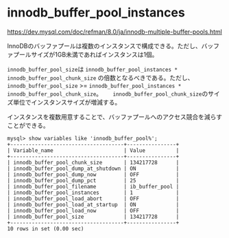 # innodb_buffer_pool_instances

https://dev.mysql.com/doc/refman/8.0/ja/innodb-multiple-buffer-pools.html

InnoDBのバッファプールは複数のインスタンスで構成できる。ただし、バッファプールサイズが1GB未満であればインスタンスは1個。

`innodb_buffer_pool_size`は `innodb_buffer_pool_instances * innodb_buffer_pool_chunk_size` の倍数となるべきである。ただし、`innodb_buffer_pool_size` >= `innodb_buffer_pool_instances * innodb_buffer_pool_chunk_size`。　　
`innodb_buffer_pool_chunk_size`のサイズ単位でインスタンスサイズが増減する。

インスタンスを複数用意することで、バッファプールへのアクセス競合を減らすことができる。

```
mysql> show variables like 'innodb_buffer_pool%';
+-------------------------------------+----------------+
| Variable_name                       | Value          |
+-------------------------------------+----------------+
| innodb_buffer_pool_chunk_size       | 134217728      |
| innodb_buffer_pool_dump_at_shutdown | ON             |
| innodb_buffer_pool_dump_now         | OFF            |
| innodb_buffer_pool_dump_pct         | 25             |
| innodb_buffer_pool_filename         | ib_buffer_pool |
| innodb_buffer_pool_instances        | 1              |
| innodb_buffer_pool_load_abort       | OFF            |
| innodb_buffer_pool_load_at_startup  | ON             |
| innodb_buffer_pool_load_now         | OFF            |
| innodb_buffer_pool_size             | 134217728      |
+-------------------------------------+----------------+
10 rows in set (0.00 sec)
```
